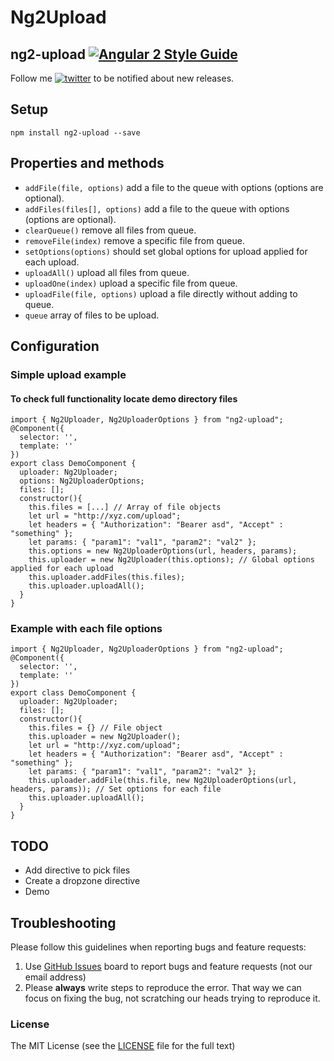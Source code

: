 # Ng2Upload

## ng2-upload [![Angular 2 Style Guide](https://mgechev.github.io/angular2-style-guide/images/badge.svg)](https://github.com/mgechev/angular2-style-guide)

Follow me [![twitter](https://img.shields.io/twitter/follow/babarxm.svg?style=social&label=%20babarxm)](https://twitter.com/babarxm) to be notified about new releases.

## Setup
`npm install ng2-upload --save`

## Properties and methods
  - `addFile(file, options)` add a file to the queue with options (options are optional).
  - `addFiles(files[], options)` add a file to the queue with options (options are optional).
  - `clearQueue()` remove all files from queue.
  - `removeFile(index)` remove a specific file from queue.
  - `setOptions(options)` should set global options for upload applied for each upload.
  - `uploadAll()` upload all files from queue.
  - `uploadOne(index)` upload a specific file from queue.
  - `uploadFile(file, options)` upload a file directly without adding to queue.
  - `queue` array of files to be upload.

## Configuration
### Simple upload example
#### To check full functionality locate demo directory files
    import { Ng2Uploader, Ng2UploaderOptions } from "ng2-upload";
    @Component({
      selector: '',
      template: ''
    })
    export class DemoComponent {
      uploader: Ng2Uploader;
      options: Ng2UploaderOptions;
      files: [];
      constructor(){
        this.files = [...] // Array of file objects
        let url = "http://xyz.com/upload";
        let headers = { "Authorization": "Bearer asd", "Accept" : "something" };
        let params: { "param1": "val1", "param2": "val2" };
        this.options = new Ng2UploaderOptions(url, headers, params);
        this.uploader = new Ng2Uploader(this.options); // Global options applied for each upload
        this.uploader.addFiles(this.files);
        this.uploader.uploadAll();
      }
    }

### Example with each file options
    import { Ng2Uploader, Ng2UploaderOptions } from "ng2-upload";
    @Component({
      selector: '',
      template: ''
    })
    export class DemoComponent {
      uploader: Ng2Uploader;
      files: [];
      constructor(){
        this.files = {} // File object
        this.uploader = new Ng2Uploader();
        let url = "http://xyz.com/upload";
        let headers = { "Authorization": "Bearer asd", "Accept" : "something" };
        let params: { "param1": "val1", "param2": "val2" };
        this.uploader.addFile(this.file, new Ng2UploaderOptions(url, headers, params)); // Set options for each file
        this.uploader.uploadAll();
      }
    }

## TODO
  - Add directive to pick files
  - Create a dropzone directive
  - Demo 

## Troubleshooting

Please follow this guidelines when reporting bugs and feature requests:

1. Use [GitHub Issues](https://github.com/babarxm/ng2-upload/issues) board to report bugs and feature requests (not our email address)
2. Please **always** write steps to reproduce the error. That way we can focus on fixing the bug, not scratching our heads trying to reproduce it.


### License

The MIT License (see the [LICENSE](https://github.com/babarxm/ng2-upload/blob/master/LICENSE) file for the full text)
